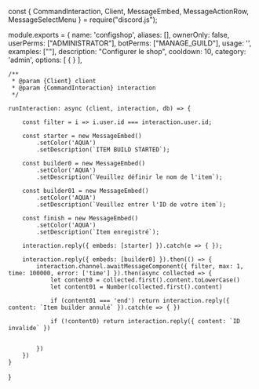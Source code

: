 const { CommandInteraction, Client, MessageEmbed, MessageActionRow, MessageSelectMenu } = require("discord.js");

module.exports = {
    name: 'configshop',
    aliases: [],
    ownerOnly: false,
    userPerms: ["ADMINISTRATOR"],
    botPerms: ["MANAGE_GUILD"],
    usage: '',
    examples: [""],
    description: "Configurer le shop",
    cooldown: 10,
    category: 'admin',
    options: [
        {
        }
    ],

    /**
     * @param {Client} client 
     * @param {CommandInteraction} interaction 
     */

    runInteraction: async (client, interaction, db) => {

        const filter = i => i.user.id === interaction.user.id;

        const starter = new MessageEmbed()
            .setColor('AQUA')
            .setDescription(`ITEM BUILD STARTED`);

        const builder0 = new MessageEmbed()
            .setColor('AQUA')
            .setDescription(`Veuillez définir le nom de l'item`);

        const builder01 = new MessageEmbed()
            .setColor('AQUA')
            .setDescription(`Veuillez entrer l'ID de votre item`);

        const finish = new MessageEmbed()
            .setColor('AQUA')
            .setDescription(`Item enregistré`);

        interaction.reply({ embeds: [starter] }).catch(e => { });

        interaction.reply({ embeds: [builder0] }).then(() => {
            interaction.channel.awaitMessageComponent({ filter, max: 1, time: 100000, error: ['time'] }).then(async collected => {
                let content0 = collected.first().content.toLowerCase()
                let content01 = Number(collected.first().content)

                if (content01 === 'end') return interaction.reply({ content: `Item builder annulé` }).catch(e => { })

                if (!content0) return interaction.reply({ content: `ID invalide` })

                
            })
        })
    }
}